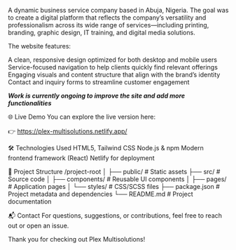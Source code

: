 A dynamic business service company based in Abuja, Nigeria. The goal was to create a digital platform that reflects the company’s versatility and professionalism across its wide range of services—including printing, branding, graphic design, IT training, and digital media solutions.

The website features:

A clean, responsive design optimized for both desktop and mobile users Service-focused navigation to help clients quickly find relevant offerings Engaging visuals and content structure that align with the brand’s identity Contact and inquiry forms to streamline customer engagement

**_Work is currently ongoing to improve the site and add more functionalities_**

🌐 Live Demo You can explore the live version here:

👉 https://plex-multisolutions.netlify.app/

🛠️ Technologies Used HTML5, Tailwind CSS Node.js & npm Modern frontend framework (React) Netlify for deployment

📂 Project Structure /project-root │ ├── public/ # Static assets ├── src/ # Source code │ ├── components/ # Reusable UI components │ ├── pages/ # Application pages │ └── styles/ # CSS/SCSS files ├── package.json # Project metadata and dependencies └── README.md # Project documentation

📬 Contact For questions, suggestions, or contributions, feel free to reach out or open an issue.

Thank you for checking out Plex Multisolutions!
